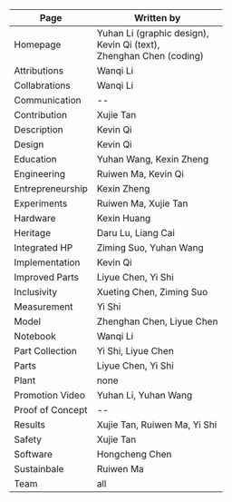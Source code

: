 | Page | Written by |
|----|----|
| Homepage | Yuhan Li (graphic design),<br>Kevin Qi (text),<br>Zhenghan Chen (coding) |
| Attributions | Wanqi Li |
| Collabrations | Wanqi Li |
| Communication | -- |
| Contribution | Xujie Tan |
| Description | Kevin Qi |
| Design | Kevin Qi |
| Education | Yuhan Wang, Kexin Zheng |
| Engineering | Ruiwen Ma, Kevin Qi |
| Entrepreneurship | Kexin Zheng |
| Experiments | Ruiwen Ma, Xujie Tan |
| Hardware | Kexin Huang |
| Heritage | Daru Lu, Liang Cai |
| Integrated HP | Ziming Suo, Yuhan Wang |
| Implementation | Kevin Qi |
| Improved Parts | Liyue Chen, Yi Shi |
| Inclusivity | Xueting Chen, Ziming Suo |
| Measurement | Yi Shi |
| Model | Zhenghan Chen, Liyue Chen |
| Notebook | Wanqi Li |
| Part Collection | Yi Shi, Liyue Chen |
| Parts | Liyue Chen, Yi Shi |
| Plant | none |
| Promotion Video | Yuhan Li, Yuhan Wang |
| Proof of Concept | -- |
| Results | Xujie Tan, Ruiwen Ma, Yi Shi |
| Safety | Xujie Tan |
| Software | Hongcheng Chen |
| Sustainbale | Ruiwen Ma |
| Team | all |